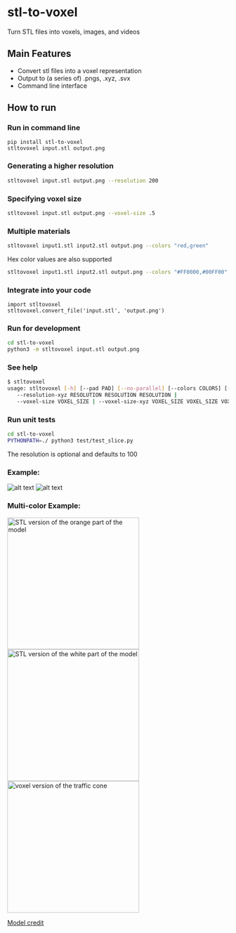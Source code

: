 # stl-to-voxel
Turn STL files into voxels, images, and videos
## Main Features
* Convert stl files into a voxel representation
* Output to (a series of) .pngs, .xyz, .svx
* Command line interface

## How to run
### Run in command line
```
pip install stl-to-voxel
stltovoxel input.stl output.png
```

### Generating a higher resolution
```bash
stltovoxel input.stl output.png --resolution 200
```

### Specifying voxel size
```bash
stltovoxel input.stl output.png --voxel-size .5
```

### Multiple materials
```bash
stltovoxel input1.stl input2.stl output.png --colors "red,green"
```
Hex color values are also supported
```bash
stltovoxel input1.stl input2.stl output.png --colors "#FF0000,#00FF00"
```

### Integrate into your code
```python3
import stltovoxel
stltovoxel.convert_file('input.stl', 'output.png')
```

### Run for development
```bash
cd stl-to-voxel
python3 -m stltovoxel input.stl output.png
```

### See help
```bash
$ stltovoxel
usage: stltovoxel [-h] [--pad PAD] [--no-parallel] [--colors COLORS] [--resolution RESOLUTION | 
   --resolution-xyz RESOLUTION RESOLUTION RESOLUTION | 
   --voxel-size VOXEL_SIZE | --voxel-size-xyz VOXEL_SIZE VOXEL_SIZE VOXEL_SIZE] input [input ...] output
```

### Run unit tests
```bash
cd stl-to-voxel
PYTHONPATH=./ python3 test/test_slice.py
```

<!--- https://commons.wikimedia.org/wiki/File:Stanford_Bunny.stl --->

The resolution is optional and defaults to 100

### Example:
![alt text](https://github.com/cpederkoff/stl-to-voxel/raw/master/data/stanford_bunny.png "STL version of the stanford bunny")
![alt text](https://github.com/cpederkoff/stl-to-voxel/raw/master/data/stanford_bunny.gif "voxel version of the stanford bunny")
### Multi-color Example:
<p float="left">
  <img src="https://github.com/cpederkoff/stl-to-voxel/raw/master/data/traffic_cone_1.png" width="300" alt="STL version of the orange part of the model">
  <img src="https://github.com/cpederkoff/stl-to-voxel/raw/master/data/traffic_cone_2.png" width="300" alt="STL version of the white part of the model">
  <img src="https://github.com/cpederkoff/stl-to-voxel/raw/master/data/traffic_cone.gif" width="300" alt="voxel version of the traffic cone">
</p>

[Model credit](https://www.thingiverse.com/thing:21773)
